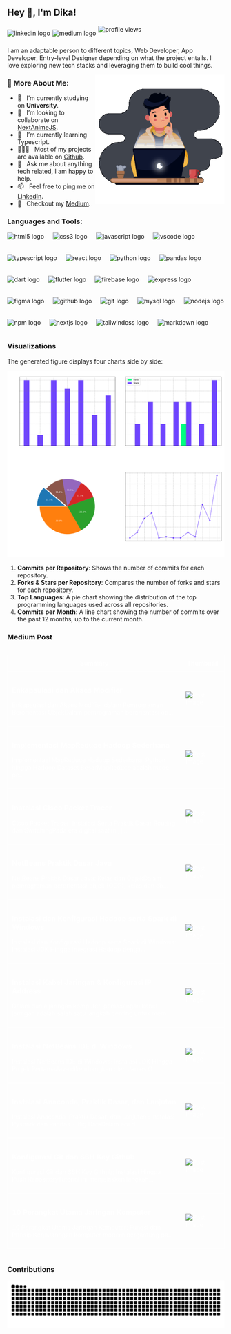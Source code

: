 <!-- <img src="https://komarev.com/ghpvc/?username=figuran04&label=Profile%20views&color=6e44ff&style=flat" alt="figuran04" align="right" /> -->

## Hey 👋, I'm Dika!

<div align="left" style="display:flex; align-items:center; gap:5px;">
  <a href="https://www.linkedin.com/in/dika-elsaputra-8a35462a7/" style="text-decoration:none;">
    <img src="https://img.shields.io/static/v1?message=LinkedIn&logo=linkedin&label=&color=0077B5&logoColor=white&labelColor=&style=for-the-badge" height="35" alt="linkedin logo"  /> 
    <!-- <img src="https://cdn.jsdelivr.net/gh/devicons/devicon/icons/linkedin/linkedin-original.svg" height="30" alt="linkedin logo"  /> -->
</a>
  <a href="https://medium.com/@dikaelsaputra" style="text-decoration:none;">
    <img src="https://img.shields.io/static/v1?message=Medium&logo=medium&label=&color=12100E&logoColor=white&labelColor=&style=for-the-badge" height="35" alt="medium logo"  />
  </a>
  <img src="https://komarev.com/ghpvc/?username=figuran04&label=Profile%20views&color=6e44ff&style=for-the-badge&abbreviated=true&label=👀" height="35" alt="profile views"  />
</div>

I am an adaptable person to different topics, Web Developer, App Developer, Entry-level Designer depending on what the project entails. I love exploring new tech stacks and leveraging them to build cool things. 

<img align="right" alt="GIF" src="https://raw.githubusercontent.com/figuran04/figuran04/main/profile.gif" width="300px"/>
  
### 🧐 More About Me:

- 🔭 &nbsp; I’m currently studying on **University**.
- 🤝 &nbsp; I’m looking to collaborate on [NextAnimeJS](https://github.com/figuran04/nextanimejs).
- 🌱 &nbsp; I’m currently learning Typescript.
- 👨🏻‍💻 &nbsp; Most of my projects are available on [Github](https://github.com/figuran04?tab=repositories).
- 💬 &nbsp; Ask me about anything tech related, I am happy to help.
- 📫 &nbsp; Feel free to ping me on [LinkedIn](https://www.linkedin.com/in/dika-elsaputra-8a35462a7/).
- 📝 &nbsp; Checkout my [Medium](#medium-post).

### Languages and Tools:

<div align="left" style="display:flex; flex-wrap:wrap; gap:20px;">
  <img src="https://cdn.jsdelivr.net/gh/devicons/devicon/icons/html5/html5-original.svg" height="30" alt="html5 logo"  />
  <img src="https://cdn.jsdelivr.net/gh/devicons/devicon/icons/css3/css3-original.svg" height="30" alt="css3 logo"  />
  <img src="https://cdn.jsdelivr.net/gh/devicons/devicon/icons/javascript/javascript-original.svg" height="30" alt="javascript logo"  />
  <img src="https://cdn.jsdelivr.net/gh/devicons/devicon/icons/vscode/vscode-original.svg" height="30" alt="vscode logo"  />
  <img src="https://cdn.jsdelivr.net/gh/devicons/devicon/icons/typescript/typescript-original.svg" height="30" alt="typescript logo"  />
  <img src="https://cdn.jsdelivr.net/gh/devicons/devicon/icons/react/react-original.svg" height="30" alt="react logo"  />
  <img src="https://cdn.jsdelivr.net/gh/devicons/devicon/icons/python/python-original.svg" height="30" alt="python logo"  />
  <img src="https://cdn.jsdelivr.net/gh/devicons/devicon/icons/pandas/pandas-original.svg" height="30" alt="pandas logo"  />
  <img src="https://cdn.jsdelivr.net/gh/devicons/devicon/icons/dart/dart-original.svg" height="30" alt="dart logo"  />
  <img src="https://cdn.jsdelivr.net/gh/devicons/devicon/icons/flutter/flutter-original.svg" height="30" alt="flutter logo"  />
  <img src="https://cdn.jsdelivr.net/gh/devicons/devicon/icons/firebase/firebase-plain.svg" height="30" alt="firebase logo"  />
  <img src="https://cdn.jsdelivr.net/gh/devicons/devicon/icons/express/express-original.svg" height="30" alt="express logo"  />
  <img src="https://cdn.jsdelivr.net/gh/devicons/devicon/icons/figma/figma-original.svg" height="30" alt="figma logo"  />
  <img src="https://cdn.jsdelivr.net/gh/devicons/devicon/icons/github/github-original.svg" height="30" alt="github logo"  />
  <img src="https://cdn.jsdelivr.net/gh/devicons/devicon/icons/git/git-original.svg" height="30" alt="git logo"  />
  <img src="https://cdn.jsdelivr.net/gh/devicons/devicon/icons/mysql/mysql-original.svg" height="30" alt="mysql logo"  />
  <img src="https://cdn.jsdelivr.net/gh/devicons/devicon/icons/nodejs/nodejs-original.svg" height="30" alt="nodejs logo"  />
  <img src="https://cdn.jsdelivr.net/gh/devicons/devicon/icons/npm/npm-original-wordmark.svg" height="30" alt="npm logo"  />
  <img src="https://cdn.jsdelivr.net/gh/devicons/devicon/icons/nextjs/nextjs-original.svg" height="30" alt="nextjs logo"  />
  <img src="https://cdn.jsdelivr.net/gh/devicons/devicon/icons/tailwindcss/tailwindcss-original-wordmark.svg" height="30" alt="tailwindcss logo"  />
  <img src="https://cdn.jsdelivr.net/gh/devicons/devicon/icons/markdown/markdown-original.svg" height="30" alt="markdown logo"  />
</div>

### Visualizations

The generated figure displays four charts side by side:

![GitHub Repository Statistics](github_stats.png)

1. **Commits per Repository**: Shows the number of commits for each repository.
2. **Forks & Stars per Repository**: Compares the number of forks and stars for each repository.
3. **Top Languages**: A pie chart showing the distribution of the top programming languages used across all repositories.
4. **Commits per Month**: A line chart showing the number of commits over the past 12 months, up to the current month.

### Medium Post

<!--START_SECTION:medium-->

<div style="overflow-x:auto;">
<table style="width: 100%; border-collapse: collapse; color: white;">
  <tr>
    <th style="border: 1px solid white; padding: 10px;">Summary</th>
    <th style="border: 1px solid white; padding: 10px;">Thumbnail</th>
  </tr>
  <tr>
    <td style="border: 1px solid white; padding: 10px;"><h3><a href="https://medium.com/@dikaelsaputra/enkapsulasi-dan-akses-modifier-2157af7cf274?source=rss-272e0aace4a6------2" target="_blank" style="color: white; text-decoration: none;">Enkapsulasi dan Akses Modifier</a></h3><p>Enkapsulasi dan Akses Modifier dalam Pemrograman Berorientasi ObjekDalam pemrograman berorientasi ob...</p></td>
    <td style="border: 1px solid white; padding: 10px;"><img src="https://cdn-images-1.medium.com/max/827/1*sUycVMDsajgARsD8W1t4uw.png" alt="Post Image" style="width: 100px; height: auto;" /></td>
  </tr>
  <tr>
    <td style="border: 1px solid white; padding: 10px;"><h3><a href="https://medium.com/@dikaelsaputra/implementasi-mapreduce-hadoop-sederhana-b413cfc67f5c?source=rss-272e0aace4a6------2" target="_blank" style="color: white; text-decoration: none;">Implementasi MapReduce Hadoop Sederhana</a></h3><p>Implementasi MapReduce Hadoop Sederhana: Python hingga Hadoop Dataset BesarMapReduce adalah model pe...</p></td>
    <td style="border: 1px solid white; padding: 10px;"><img src="https://cdn-images-1.medium.com/max/740/1*EDZMmI15hqMc5gyH8OgZlA.png" alt="Post Image" style="width: 100px; height: auto;" /></td>
  </tr>
  <tr>
    <td style="border: 1px solid white; padding: 10px;"><h3><a href="https://medium.com/@dikaelsaputra/cisco-packet-tracer-instalasi-serta-praktik-dasar-routing-dan-switching-57c7df570834?source=rss-272e0aace4a6------2" target="_blank" style="color: white; text-decoration: none;">Instalasi Cisco Packet Tracer</a></h3><p>Cisco Packet Tracer: Instalasi Serta Praktik Dasar Routing dan SwitchingPada era digital saat ini, j...</p></td>
    <td style="border: 1px solid white; padding: 10px;"><img src="https://cdn-images-1.medium.com/max/741/1*TtnvlU2k5vZyJNqzzs_BjQ.png" alt="Post Image" style="width: 100px; height: auto;" /></td>
  </tr>
  <tr>
    <td style="border: 1px solid white; padding: 10px;"><h3><a href="https://medium.com/@dikaelsaputra/netbeans-praktik-dasar-java-kelas-dan-objek-58e1f14e832a?source=rss-272e0aace4a6------2" target="_blank" style="color: white; text-decoration: none;">NetBeans Praktik Dasar Java</a></h3><p>NetBeans Praktik Dasar Java: Kelas dan ObjekDalam pemrograman berorientasi objek (OOP), kelas dan ob...</p></td>
    <td style="border: 1px solid white; padding: 10px;"><img src="https://cdn-images-1.medium.com/max/800/0*bVSoGXJCJ8VwdYUk.jpeg" alt="Post Image" style="width: 100px; height: auto;" /></td>
  </tr>
  <tr>
    <td style="border: 1px solid white; padding: 10px;"><h3><a href="https://medium.com/@dikaelsaputra/instalasi-dan-konfigurasi-hadoop-serta-spark-di-windows-f7f3582def93?source=rss-272e0aace4a6------2" target="_blank" style="color: white; text-decoration: none;">Instalasi dan Konfigurasi Hadoop serta Spark di Windows</a></h3><p>Instalasi dan Konfigurasi Hadoop serta Spark di Windows: Instalasi JDK Hingga Integrasi Hadoop denga...</p></td>
    <td style="border: 1px solid white; padding: 10px;"><img src="https://cdn-images-1.medium.com/max/700/0*N4ybCsS4TUFsX5sU.jpg" alt="Post Image" style="width: 100px; height: auto;" /></td>
  </tr>
  <tr>
    <td style="border: 1px solid white; padding: 10px;"><h3><a href="https://medium.com/@dikaelsaputra/instalasi-kabel-jaringan-konfigurasi-ip-address-b034228e439d?source=rss-272e0aace4a6------2" target="_blank" style="color: white; text-decoration: none;">Instalasi Kabel Jaringan &amp; Konfigurasi IP Address</a></h3><p>Dalam dunia jaringan komputer, pemasangan kabel jaringan adalah salah satu langkah penting untuk mem...</p></td>
    <td style="border: 1px solid white; padding: 10px;"><img src="https://cdn-images-1.medium.com/max/474/0*Geu43XOI_mJYcLm3" alt="Post Image" style="width: 100px; height: auto;" /></td>
  </tr>
  <tr>
    <td style="border: 1px solid white; padding: 10px;"><h3><a href="https://medium.com/@dikaelsaputra/cara-instal-netbeans-ide-di-windows-7e29e0815459?source=rss-272e0aace4a6------2" target="_blank" style="color: white; text-decoration: none;">Instalasi NetBeans IDE di Windows</a></h3><p>Instalasi NetBeans IDE di Windows: Instalasi JDK Hingga Projek PertamaJava dikembangkan oleh James G...</p></td>
    <td style="border: 1px solid white; padding: 10px;"><img src="https://cdn-images-1.medium.com/max/474/0*BWItY67aRRp2BGLO" alt="Post Image" style="width: 100px; height: auto;" /></td>
  </tr>
  <tr>
    <td style="border: 1px solid white; padding: 10px;"><h3><a href="https://medium.com/@dikaelsaputra/panduan-lengkap-pyspark-dan-pandas-instalasi-praktik-dasar-dan-lanjutan-86ab9ce4ea55?source=rss-272e0aace4a6------2" target="_blank" style="color: white; text-decoration: none;">Instalasi Anaconda, Praktik Dasar, dan Lanjutan</a></h3><p>Instalasi Anaconda, Praktik Dasar, dan Lanjutan : Instalasi Pyspark dan Pandas - Big DataDalam era d...</p></td>
    <td style="border: 1px solid white; padding: 10px;"><img src="https://cdn-images-1.medium.com/max/1024/0*kFqe2gOPxUev0_Op.png" alt="Post Image" style="width: 100px; height: auto;" /></td>
  </tr>
  <tr>
    <td style="border: 1px solid white; padding: 10px;"><h3><a href="https://medium.com/@dikaelsaputra/tutorial-github-29057912a19c?source=rss-272e0aace4a6------2" target="_blank" style="color: white; text-decoration: none;">Konfigurasi Git dan SSH Key Github</a></h3><p>Konfigurasi Git dan SSH Key Github: Instalasi Hingga Push RepositoryTutorial ini menjelaskan langkah...</p></td>
    <td style="border: 1px solid white; padding: 10px;"><img src="https://cdn-images-1.medium.com/max/720/1*UGGzvLdzKq4uj1pNrXdo0Q.png" alt="Post Image" style="width: 100px; height: auto;" /></td>
  </tr>
  <tr>
    <td style="border: 1px solid white; padding: 10px;"><h3><a href="https://medium.com/@dikaelsaputra/perangkat-jaringan-komputer-e84cc0f6655e?source=rss-272e0aace4a6------2" target="_blank" style="color: white; text-decoration: none;">10 Perangkat Utama Jaringan Komputer</a></h3><p>10 Perangkat Utama Jaringan Komputer: Fungsi dan Prinsip KerjaJaringan komputer modern bergantung pa...</p></td>
    <td style="border: 1px solid white; padding: 10px;"><img src="https://cdn-images-1.medium.com/max/690/1*CnN15TBuURfxvwtFmBQrNQ.png" alt="Post Image" style="width: 100px; height: auto;" /></td>
  </tr>
</table>
</div>

<!--END_SECTION:medium-->

### Contributions

![Snake animation](https://raw.githubusercontent.com/figuran04/figuran04/output/snake.svg)

